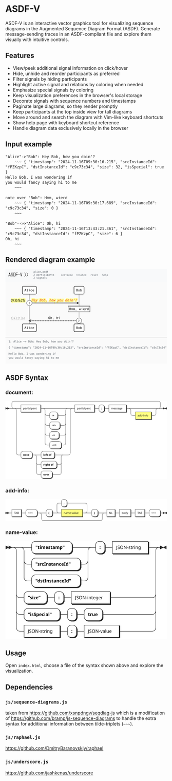 # ASDF-V

ASDF-V is an interactive vector graphics tool for visualizing sequence
diagrams in the Augmented Sequence Diagram Format (ASDF).  Generate
message-sending traces in an ASDF-compliant file and explore them
visually with intuitive controls.


## Features

- View/peek additional signal information on click/hover
- Hide, unhide and reorder participants as preferred
- Filter signals by hiding participants
- Highlight active signal and relations by coloring when needed
- Emphasize special signals by coloring
- Keep visualization preferences in the browser's local storage
- Decorate signals with sequence numbers and timestamps
- Paginate large diagrams, so they render promptly
- Keep participants at the top inside view for tall diagrams
- Move around and search the diagram with Vim-like keyboard shortcuts
- Show help page with keyboard shortcut reference
- Handle diagram data exclusively locally in the browser


## Input example

```
"Alice"->"Bob": Hey Bob, how you doin'?
	~~~ { "timestamp": "2024-11-16T09:30:16.215", "srcInstanceId": "fPZKzpC", "dstInstanceId": "c9c73c34", "size": 32, "isSpecial": true }
Hello Bob, I was wondering if
you would fancy saying hi to me
	~~~

note over "Bob": Hmm, wierd
	~~~ { "timestamp": "2024-11-16T09:30:17.689", "srcInstanceId": "c9c73c34", "size": 0 }
	~~~

"Bob"-->>"Alice": Oh, hi
	~~~ { "timestamp": "2024-11-16T13:43:21.361", "srcInstanceId": "c9c73c34", "dstInstanceId": "fPZKzpC", "size": 6 }
Oh, hi
	~~~
```

## Rendered diagram example

![ASDF example](img/asdf-example.png)


## ASDF Syntax

### document:

![ASDF syntax](img/asdf-rr.svg)

### add-info:

![ASDF addinfo syntax](img/asdf-add-info-rr.svg)

### name-value:

![ASDF name-value syntax](img/asdf-name-value-rr.svg)

## Usage

Open `index.html`, choose a file of the syntax shown above
and explore the visualization.


## Dependencies

### `js/sequence-diagrams.js`

taken from https://github.com/xsnpdngv/seqdiag-js which is a
modification of https://github.com/bramp/js-sequence-diagrams to handle
the extra syntax for additional information between tilde-triplets
(`~~~`).


### `js/raphael.js`

https://github.com/DmitryBaranovskiy/raphael


### `js/underscore.js`

https://github.com/jashkenas/underscore
